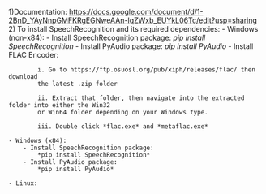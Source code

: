 1)Documentation: https://docs.google.com/document/d/1-2BnD_YAyNnpGMFKRgEGNweAAn-IqZWxb_EUYkL06Tc/edit?usp=sharing
2) To install SpeechRecognition and its required dependencies:
    - Windows (non-x84):
        - Install SpeechRecognition package:
            *pip install SpeechRecognition*
        - Install PyAudio package:
            *pip install PyAudio*
        - Install FLAC Encoder:
            
            i. Go to https://ftp.osuosl.org/pub/xiph/releases/flac/ then download
            the latest .zip folder

            ii. Extract that folder, then navigate into the extracted folder into either the Win32
            or Win64 folder depending on your Windows type. 

            iii. Double click *flac.exe* and *metaflac.exe*
    
    - Windows (x84):
        - Install SpeechRecognition package:
            *pip install SpeechRecognition*
        - Install PyAudio package:
            *pip install PyAudio*
    
    - Linux:
